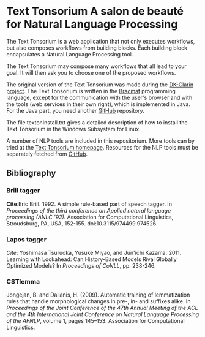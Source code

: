 # Text Tonsorium     A salon de beauté for Natural Language Processing

The Text Tonsorium is a web application that not only executes workflows, but also composes workflows from building blocks. 
Each building block encapsulates a Natural Language Processing tool.

The Text Tonsorium may compose many workflows that all lead to your goal. 
It will then ask you to choose one of the proposed workflows.

The original version of the Text Tonsorium was made during the [DK-Clarin project](https://dkclarin.ku.dk/).
The Text Tonsorium is written in the [Bracmat](https://github.com/BartJongejan/Bracmat) programming language, except for the communication with the user's browser and with the tools (web services in their own right), which is implemented in Java. For the Java part, you need another [GitHub](https://github.com/kuhumcst/texton-Java) repository.

The file textonInstall.txt gives a detailed description of how to install the Text Tonsorium in the Windows Subsystem for Linux.

A number of NLP tools are included in this repositorium. More tools can by tried at the [Text Tonsorium homepage](https://cst.dk/texton/).
Resources for the NLP tools must be separately fetched from [GitHub](https://github.com/kuhumcst/texton-linguistic-resources). 

## Bibliography

### Brill tagger
**Cite**:Eric Brill. 1992. A simple rule-based part of speech tagger. In *Proceedings of the third conference on Applied natural language processing (ANLC '92)*.
Association for Computational Linguistics, Stroudsburg, PA, USA, 152-155. doi:10.3115/974499.974526

### Lapos tagger
*Cite*: Yoshimasa Tsuruoka, Yusuke Miyao, and Jun'ichi Kazama. 2011. Learning with Lookahead: Can History-Based Models Rival Globally Optimized Models? In *Proceedings of CoNLL*, pp. 238-246.

### CSTlemma
Jongejan, B. and Dalianis, H. (2009). Automatic training
of lemmatization rules that handle morphological
changes in pre-, in- and suffixes alike. In *Proceedings
of the Joint Conference of the 47th Annual Meeting of
the ACL and the 4th International Joint Conference on
Natural Language Processing of the AFNLP*, volume 1,
pages 145–153. Association for Computational Linguistics.

